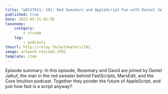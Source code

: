 ```yaml
---
title: "&#127911; 101: Red Sweaters and AppleScript Fun with Daniel Jalkut"
published: true
date: 2022-05-11-02-56
taxonomy:
    category:
        - stream
    tag:
        - podcasts
theurl: http://relay.fm/automators/101
image: artwork-resized.JPEG
template: item
---
```


Episode summary: In this episode, Rosemary and David are joined by Daniel Jalkut, the man in the red sweater behind FastScripts, MarsEdit, and the Core Intuition podcast. Together they ponder the future of AppleScript, and just how fast is a script anyway?
